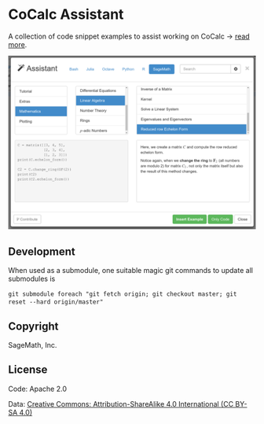 # CoCalc Assistant

A collection of code snippet examples to assist working on CoCalc → [read more](src/README.md).

![](cocalc-assistant.png)

## Development

When used as a submodule, one suitable magic git commands to update all submodules is

```
git submodule foreach "git fetch origin; git checkout master; git reset --hard origin/master"
```

## Copyright

SageMath, Inc.

## License

Code: Apache 2.0

Data: 
[Creative Commons: Attribution-ShareAlike 4.0 International (CC BY-SA 4.0)](https://creativecommons.org/licenses/by-sa/4.0/)

